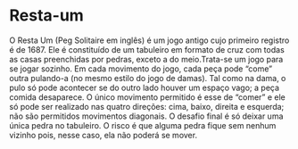 # Resta-um
O Resta Um (Peg Solitaire em inglês) é um jogo antigo cujo primeiro registro é de 1687. Ele é constituído de um tabuleiro em formato de cruz com todas as casas preenchidas por pedras, exceto a do meio.Trata-se um jogo para se jogar sozinho. Em cada movimento do jogo, cada peça pode “come” outra pulando-a (no mesmo estilo do jogo de damas). Tal como na dama, o pulo só pode acontecer se do outro lado houver um espaço vago; a peça comida desaparece. O único movimento permitido é esse de “comer” e ele só pode ser realizado nas quatro direções: cima, baixo, direita e esquerda; não são permitidos movimentos diagonais.  O desafio final é só deixar uma única pedra no tabuleiro. O risco é que alguma pedra fique sem nenhum vizinho pois, nesse caso, ela não poderá se mover.
